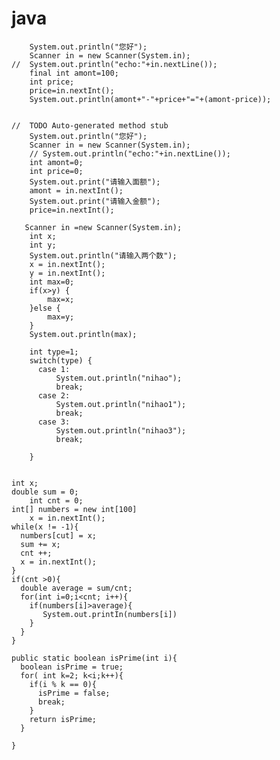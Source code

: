 # java
        System.out.println("您好");
        Scanner in = new Scanner(System.in);
    //  System.out.println("echo:"+in.nextLine());
        final int amont=100;
        int price;
        price=in.nextInt();
        System.out.println(amont+"-"+price+"="+(amont-price)); 
    
    
    //  TODO Auto-generated method stub
        System.out.println("您好");
        Scanner in = new Scanner(System.in);
        // System.out.println("echo:"+in.nextLine());
        int amont=0;
        int price=0;
        System.out.print("请输入面额");
        amont = in.nextInt();
        System.out.print("请输入金额");
        price=in.nextInt();
    
       Scanner in =new Scanner(System.in);
        int x;
        int y;
        System.out.println("请输入两个数");
        x = in.nextInt();
        y = in.nextInt();
        int max=0;
        if(x>y) {
        	max=x;
        }else {
        	max=y; 
        }
        System.out.println(max);
        
        int type=1;
        switch(type) {
          case 1:
	          System.out.println("nihao");
	          break;
          case 2:
	          System.out.println("nihao1");
	          break;
          case 3:
	          System.out.println("nihao3");
	          break;    
              
        }
	
	
	int x;
	double sum = 0;
        int cnt = 0;
	int[] numbers = new int[100]
        x = in.nextInt();
	while(x != -1){
	  numbers[cut] = x;
	  sum += x;
	  cnt ++;
	  x = in.nextInt();
	}
	if(cnt >0){
	  double average = sum/cnt;
	  for(int i=0;i<cnt; i++){
	    if(numbers[i]>average){
	       System.out.printIn(numbers[i])
	    }
	  }
	}
	
	public static boolean isPrime(int i){
	  boolean isPrime = true;
	  for( int k=2; k<i;k++){
	    if(i % k == 0){
	      isPrime = false;
	      break;
	    }
	    return isPrime;
	  }
	 
	}
	
	
	
	
